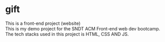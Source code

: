 # gift
This is a front-end project (website) <br>
This is my demo project for the SNDT ACM Front-end web dev bootcamp. <br>
The tech stacks used in this project is HTML, CSS AND JS. <br>
